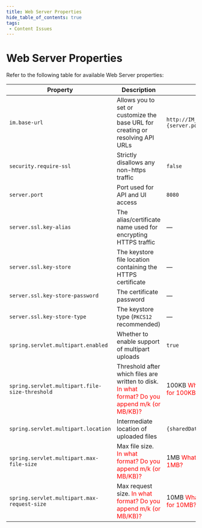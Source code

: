 ```yaml
---
title: Web Server Properties
hide_table_of_contents: true
tags:
 - Content Issues
---
```


# Web Server Properties

Refer to the following table for available Web Server properties:

| Property| Description| Default |
| --- | --- | --- |
| `im.base-url` | Allows you to set or customize the base URL for creating or resolving API URLs | `http://IM_SERVER_DOMAIN_NAME:{server.port}` |
| `security.require-ssl` | Strictly disallows any non-https traffic | `false` |
| `server.port` | Port used for API and UI access | `8080` |
| `server.ssl.key-alias` | The alias/certificate name used for encrypting HTTPS traffic | — |
| `server.ssl.key-store` | The keystore file location containing the HTTPS certificate | — |
| `server.ssl.key-store-password` | The certificate password | — |
| `server.ssl.key-store-type` | The keystore type (`PKCS12` recommended) | — |
| `spring.servlet.multipart.enabled` | Whether to enable support of multipart uploads | `true` |
| `spring.servlet.multipart.file-size-threshold` | Threshold after which files are written to disk. <font color="red">In what format? Do you append m/k (or MB/KB)?</font> | 100KB <font color="red">What would you enter for 100KB?</font>|
| `spring.servlet.multipart.location` | Intermediate location of uploaded files | `{sharedDataPath}/tmp` |
| `spring.servlet.multipart.max-file-size` | Max file size. <font color="red">In what format? Do you append m/k (or MB/KB)?</font> | 1MB <font color="red">What would you enter for 1MB?</font> |
| `spring.servlet.multipart.max-request-size` | Max request size. <font color="red">In what format? Do you append m/k (or MB/KB)?</font> | 10MB <font color="red">What would you enter for 10MB?</font> |